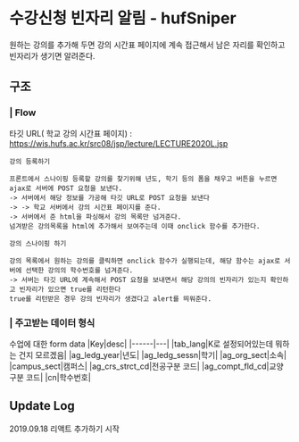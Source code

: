 # 수강신청 빈자리 알림 - hufSniper

원하는 강의를 추가해 두면 강의 시간표 페이지에 계속 접근해서 남은 자리를 확인하고 빈자리가 생기면 알려준다.

## 구조

### | Flow

타깃 URL( 학교 강의 시간표 페이지) : https://wis.hufs.ac.kr/src08/jsp/lecture/LECTURE2020L.jsp

```
강의 등록하기

프론트에서 스나이핑 등록할 강의를 찾기위해 년도, 학기 등의 폼을 채우고 버튼을 누르면 ajax로 서버에 POST 요청을 보낸다.
-> 서버에서 해당 정보를 가공해 타깃 URL로 POST 요청을 보낸다
-> -> 학교 서버에서 강의 시간표 페이지를 준다.
-> 서버에서 준 html을 파싱해서 강의 목록만 넘겨준다.
넘겨받은 강의목록을 html에 추가해서 보여주는데 이때 onclick 함수를 추가한다.
```

```
강의 스나이핑 하기

강의 목록에서 원하는 강의를 클릭하면 onclick 함수가 실행되는데, 해당 함수는 ajax로 서버에 선택한 강의의 학수번호를 넘겨준다.
-> 서버는 타깃 URL에 계속해서 POST 요청을 보내면서 해당 강의의 빈자리가 있는지 확인하고 빈자리가 있으면 true를 리턴한다
true를 리턴받은 경우 강의 빈자리가 생겼다고 alert를 띄워준다.

```

### | 주고받는 데이터 형식

수업에 대한 form data
|Key|desc|
|------|---|
|tab_lang|K로 설정되어있는데 뭐하는 건지 모르겠음|
|ag_ledg_year|년도|
|ag_ledg_sessn|학기|
|ag_org_sect|소속|
|campus_sect|캠퍼스|
|ag_crs_strct_cd|전공구분 코드|
|ag_compt_fld_cd|교양구분 코드|
|cn|학수번호|


## Update Log

2019.09.18 리액트 추가하기 시작
